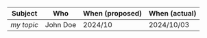 | Subject              |    Who       | When (proposed)  | When (actual) |
|----------------------|--------------|------------------|---------------|
| _my topic_ | John Doe | 2024/10 | 2024/10/03 |
